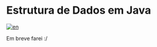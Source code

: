 # Estrutura de Dados em Java

[![en](https://img.shields.io/badge/lang-en-red.svg)](https://github.com/Vinokaa/JavaDataStructures/blob/master/README.md)

Em breve farei :/
